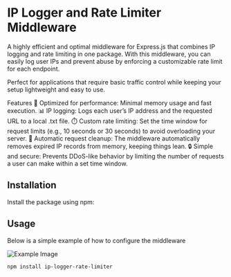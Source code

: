# IP Logger and Rate Limiter Middleware

A highly efficient and optimal middleware for Express.js that combines IP logging and rate limiting in one package. With this middleware, you can easily log user IPs and prevent abuse by enforcing a customizable rate limit for each endpoint.

Perfect for applications that require basic traffic control while keeping your setup lightweight and easy to use.

Features
🚀 Optimized for performance: Minimal memory usage and fast execution.
📊 IP logging: Logs each user’s IP address and the requested URL to a local .txt file.
⏱️ Custom rate limiting: Set the time window for request limits (e.g., 10 seconds or 30 seconds) to avoid overloading your server.
🔄 Automatic request cleanup: The middleware automatically removes expired IP records from memory, keeping things lean.
🔒 Simple and secure: Prevents DDoS-like behavior by limiting the number of requests a user can make within a set time window.

## Installation

Install the package using npm:

## Usage

Below is a simple example of how to configure the middleware

![Example Image](https://i.imgur.com/CIgQwtc.jpeg)



```bash
npm install ip-logger-rate-limiter

